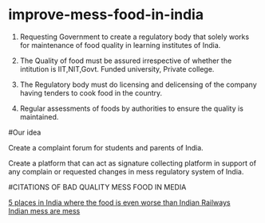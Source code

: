 # improve-mess-food-in-india

1. Requesting Government to create a regulatory body that solely works for maintenance of food quality in learning institutes of India.

2. The Quality of food must be assured irrespective of whether the intitution is IIT,NIT,Govt. Funded university, Private college.

3. The Regulatory body must do licensing and delicensing of the company having tenders to cook food in the country.

4. Regular assessments of foods by authorities to ensure the quality is maintained.

#Our idea

Create a complaint forum for students and parents of India.

Create a platform that can act as signature collecting platform in support of any complain or requested changes in mess regulatory system of India.


#CITATIONS OF BAD QUALITY MESS FOOD IN MEDIA

<a href="https://www.indiatoday.in/food-drink/food/story/indian-railways-unhygienic-food-safety-government-hostel-mess-pg-tiffin-service-street-vendors-hospitals-lifefd-1026418-2017-07-26" target="_blank">5 places in India where the food is even worse than Indian Railways</a><br/>
<a href="https://www.storypick.com/mess-food-nightmare/">Indian mess are mess</a>

